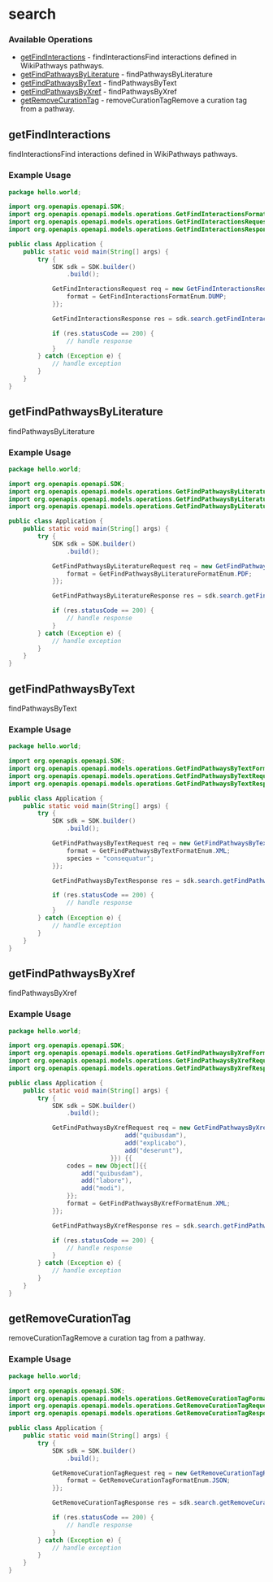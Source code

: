 # search

### Available Operations

* [getFindInteractions](#getfindinteractions) - findInteractionsFind interactions defined in WikiPathways pathways.
* [getFindPathwaysByLiterature](#getfindpathwaysbyliterature) - findPathwaysByLiterature
* [getFindPathwaysByText](#getfindpathwaysbytext) - findPathwaysByText
* [getFindPathwaysByXref](#getfindpathwaysbyxref) - findPathwaysByXref
* [getRemoveCurationTag](#getremovecurationtag) - removeCurationTagRemove a curation tag from a pathway.

## getFindInteractions

findInteractionsFind interactions defined in WikiPathways pathways.

### Example Usage

```java
package hello.world;

import org.openapis.openapi.SDK;
import org.openapis.openapi.models.operations.GetFindInteractionsFormatEnum;
import org.openapis.openapi.models.operations.GetFindInteractionsRequest;
import org.openapis.openapi.models.operations.GetFindInteractionsResponse;

public class Application {
    public static void main(String[] args) {
        try {
            SDK sdk = SDK.builder()
                .build();

            GetFindInteractionsRequest req = new GetFindInteractionsRequest("repudiandae") {{
                format = GetFindInteractionsFormatEnum.DUMP;
            }};            

            GetFindInteractionsResponse res = sdk.search.getFindInteractions(req);

            if (res.statusCode == 200) {
                // handle response
            }
        } catch (Exception e) {
            // handle exception
        }
    }
}
```

## getFindPathwaysByLiterature

findPathwaysByLiterature

### Example Usage

```java
package hello.world;

import org.openapis.openapi.SDK;
import org.openapis.openapi.models.operations.GetFindPathwaysByLiteratureFormatEnum;
import org.openapis.openapi.models.operations.GetFindPathwaysByLiteratureRequest;
import org.openapis.openapi.models.operations.GetFindPathwaysByLiteratureResponse;

public class Application {
    public static void main(String[] args) {
        try {
            SDK sdk = SDK.builder()
                .build();

            GetFindPathwaysByLiteratureRequest req = new GetFindPathwaysByLiteratureRequest("veritatis") {{
                format = GetFindPathwaysByLiteratureFormatEnum.PDF;
            }};            

            GetFindPathwaysByLiteratureResponse res = sdk.search.getFindPathwaysByLiterature(req);

            if (res.statusCode == 200) {
                // handle response
            }
        } catch (Exception e) {
            // handle exception
        }
    }
}
```

## getFindPathwaysByText

findPathwaysByText

### Example Usage

```java
package hello.world;

import org.openapis.openapi.SDK;
import org.openapis.openapi.models.operations.GetFindPathwaysByTextFormatEnum;
import org.openapis.openapi.models.operations.GetFindPathwaysByTextRequest;
import org.openapis.openapi.models.operations.GetFindPathwaysByTextResponse;

public class Application {
    public static void main(String[] args) {
        try {
            SDK sdk = SDK.builder()
                .build();

            GetFindPathwaysByTextRequest req = new GetFindPathwaysByTextRequest("incidunt") {{
                format = GetFindPathwaysByTextFormatEnum.XML;
                species = "consequatur";
            }};            

            GetFindPathwaysByTextResponse res = sdk.search.getFindPathwaysByText(req);

            if (res.statusCode == 200) {
                // handle response
            }
        } catch (Exception e) {
            // handle exception
        }
    }
}
```

## getFindPathwaysByXref

findPathwaysByXref

### Example Usage

```java
package hello.world;

import org.openapis.openapi.SDK;
import org.openapis.openapi.models.operations.GetFindPathwaysByXrefFormatEnum;
import org.openapis.openapi.models.operations.GetFindPathwaysByXrefRequest;
import org.openapis.openapi.models.operations.GetFindPathwaysByXrefResponse;

public class Application {
    public static void main(String[] args) {
        try {
            SDK sdk = SDK.builder()
                .build();

            GetFindPathwaysByXrefRequest req = new GetFindPathwaysByXrefRequest(                new Object[]{{
                                add("quibusdam"),
                                add("explicabo"),
                                add("deserunt"),
                            }}) {{
                codes = new Object[]{{
                    add("quibusdam"),
                    add("labore"),
                    add("modi"),
                }};
                format = GetFindPathwaysByXrefFormatEnum.XML;
            }};            

            GetFindPathwaysByXrefResponse res = sdk.search.getFindPathwaysByXref(req);

            if (res.statusCode == 200) {
                // handle response
            }
        } catch (Exception e) {
            // handle exception
        }
    }
}
```

## getRemoveCurationTag

removeCurationTagRemove a curation tag from a pathway.

### Example Usage

```java
package hello.world;

import org.openapis.openapi.SDK;
import org.openapis.openapi.models.operations.GetRemoveCurationTagFormatEnum;
import org.openapis.openapi.models.operations.GetRemoveCurationTagRequest;
import org.openapis.openapi.models.operations.GetRemoveCurationTagResponse;

public class Application {
    public static void main(String[] args) {
        try {
            SDK sdk = SDK.builder()
                .build();

            GetRemoveCurationTagRequest req = new GetRemoveCurationTagRequest("aliquid", "cupiditate", "quos", "perferendis") {{
                format = GetRemoveCurationTagFormatEnum.JSON;
            }};            

            GetRemoveCurationTagResponse res = sdk.search.getRemoveCurationTag(req);

            if (res.statusCode == 200) {
                // handle response
            }
        } catch (Exception e) {
            // handle exception
        }
    }
}
```
